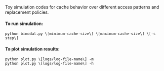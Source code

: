 Toy simulation codes for cache behavior over different access patterns and
replacement policies.

#### To run simulation:
```
python bimodal.py \[minimum-cache-size\] \[maximum-cache-size\] \[-s step\]
```

#### To plot simulation results:
```
python plot.py \[logs/log-file-name\] -m
python plot.py \[logs/log-file-name\] -h
```

